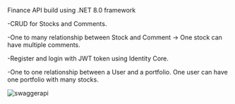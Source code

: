 Finance API build using .NET 8.0 framework

-CRUD for Stocks and Comments.

-One to many relationship between Stock and Comment -> One stock can have multiple comments.

-Register and login with JWT token using Identity Core.

-One to one relationship between a User and a portfolio. One user can have one portfolio with many stocks.

![swaggerapi](https://github.com/aridaisantana/FinanceApp/assets/55482302/b9eabb1e-7e71-48c0-a2b4-558f6ca35a43)
